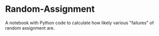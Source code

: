 # Random-Assignment
A notebook with Python code to calculate how likely various "failures" of random assignment are.
